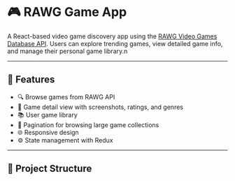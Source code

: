 # 🎮 RAWG Game App

A React-based video game discovery app using the [RAWG Video Games Database API](https://rawg.io/apidocs). Users can explore trending games, view detailed game info, and manage their personal game library.n

---

## 🚀 Features

- 🔍 Browse games from RAWG API
- 🧩 Game detail view with screenshots, ratings, and genres
- 📚 User game library
- 🔄 Pagination for browsing large game collections
- 🌐 Responsive design
- ⚙️ State management with Redux

---

## 📁 Project Structure

